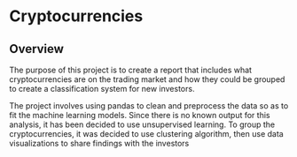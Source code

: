 # Cryptocurrencies
## Overview
The purpose of this project is to create a report that includes what cryptocurrencies are on the trading market and how they could be grouped to create a classification system for new investors.

The project involves using pandas to clean and preprocess the data so as to fit the machine learning models. Since there is no known output for this analysis, it has been decided to use unsupervised learning. To group the cryptocurrencies, it was decided to use clustering algorithm, then use data visualizations to share findings with the investors

